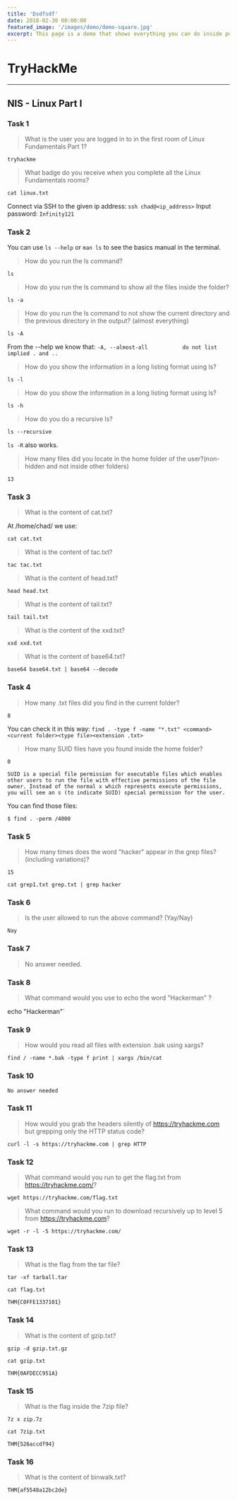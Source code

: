 ```yaml
---
title: 'Dsdfsdf'
date: 2018-02-30 00:00:00
featured_image: '/images/demo/demo-square.jpg'
excerpt: This page is a demo that shows everything you can do inside portfolio and blog posts. We've included everything you need to create engaging posts about your work, and show off your case studies in a beautiful way.
---
```



# TryHackMe 

---

## NIS - Linux Part I

### Task 1

> What is the user you are logged in to in the first room of Linux Fundamentals Part 1?

`tryhackme`

> What badge do you receive when you complete all the Linux Fundamentals rooms?

`cat linux.txt`

Connect via SSH to the given ip address: `ssh chad@<ip_address>`
Input password: `Infinity121`


### Task 2

You can use `ls --help` or `man ls` to see the basics manual in the terminal.

> How do you run the ls command?

`ls`

> How do you run the ls command to show all the files inside the folder?

`ls -a`

> How do you run the ls command to not show the current directory and the previous directory in the output? (almost everything)

`ls -A`

From the --help we know that: 
`-A, --almost-all           do not list implied . and ..`

> How do you show the information in a long listing format using ls?

`ls -l`

> How do you show the information in a long listing format using ls?

`ls -h`

> How do you do a recursive ls?

`ls --recursive`

`ls -R` also works.

> How many files did you locate in the home folder of the user?(non-hidden and not inside other folders)

`13`

### Task 3

> What is the content of cat.txt?

At /home/chad/ we use:

`cat cat.txt`

> What is the content of tac.txt?

`tac tac.txt`

> What is the content of head.txt?

`head head.txt`

> What is the content of tail.txt?

`tail tail.txt`

> What is the content of the xxd.txt?

`xxd xxd.txt`

> What is the content of base64.txt?

`base64 base64.txt | base64 --decode`


### Task 4

> How many .txt files did you find in the current folder?

`8`

You can check it in this way:
`find . -type f -name "*.txt"
<command><current folder><type file><extension .txt>`

> How many SUID files have you found inside the home folder?

`0`

`SUID is a special file permission for executable files which enables other users to run the file with effective permissions of the file owner. Instead of the normal x which represents execute permissions, you will see an s (to indicate SUID) special permission for the user.`

You can find those files:

`$ find . -perm /4000`

### Task 5

> How many times does the word "hacker" appear in the grep files? (including variations)?

`15`

`cat grep1.txt grep.txt | grep hacker`

### Task 6

> Is the user allowed to run the above command? (Yay/Nay)

`Nay`

### Task 7

> No answer needed.

### Task 8

> What command would you use to echo the word "Hackerman" ?

echo "Hackerman"`

### Task 9

> How would you read all files with extension .bak using xargs?

`find / -name *.bak -type f print | xargs /bin/cat`

### Task 10

`No answer needed`

### Task 11

> How would you grab the headers silently of https://tryhackme.com but grepping only the HTTP status code?

`curl -l -s https://tryhackme.com | grep HTTP`

### Task 12

> What command would you run to get the flag.txt from https://tryhackme.com/?

`wget https://tryhackme.com/flag.txt`

> What command would you run to download recursively up to level 5 from https://tryhackme.com?

`wget -r -l -5 https://tryhackme.com/`

### Task 13

> What is the flag from the tar file?

`tar -xf tarball.tar`

`cat flag.txt`

`THM{C0FFE1337101}`

### Task 14

> What is the content of gzip.txt?

`gzip -d gzip.txt.gz`

`cat gzip.txt`

`THM{0AFDECC951A}`

### Task 15

> What is the flag inside the 7zip file?

`7z x zip.7z`

`cat 7zip.txt`

`THM{526accdf94}`

### Task 16

> What is the content of binwalk.txt?

`THM{af5548a12bc2de}`
